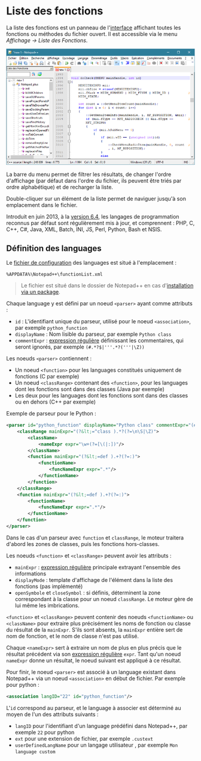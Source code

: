 # Liste des fonctions

La liste des fonctions est un panneau de l'[interface](interface.md) affichant toutes les fonctions ou méthodes du fichier ouvert. Il est accessible via le menu *Affichage -> Liste des Fonctions*.

![Liste des fonctions](./images/npp_functionlist.png)

La barre du menu permet de filtrer les résultats, de changer l'ordre d'affichage (par défaut dans l'ordre du fichier, ils peuvent être triés par ordre alphabétique) et de recharger la liste.

Double-cliquer sur un élément de la liste permet de naviguer jusqu'à son emplacement dans le fichier.

Introduit en juin 2013, à la [version 6.4](historique-des-versions.md), les langages de programmation reconnus par défaut sont régulièrement mis à jour, et comprennent : PHP, C, C++, C#, Java, XML, Batch, INI, JS, Perl, Python, Bash et NSIS.

## Définition des languages

Le [fichier de configuration](fichiers-de-configuration.md) des languages est situé à l'emplacement :

    %APPDATA%\Notepad++\functionList.xml

> Le fichier est situé dans le dossier de Notepad++ en cas d'[installation via un package](installation.md).

Chaque language y est défini par un noeud `<parser>` ayant comme attributs :

- `id` : L'identifiant unique du parseur, utilisé pour le noeud `<association>`, par exemple `python_function`
- `displayName` : Nom lisible du parseur, par exemple `Python class`
- `commentExpr` : [expression régulière](expressions-regulieres.md) définissant les commentaires, qui seront ignorés, par exemple `(#.*?$|'''.*?('''|\Z))`

Les noeuds `<parser>` contiennent :

- Un noeud `<function>` pour les languages constitués uniquement de fonctions (C par exemple)
- Un noeud `<classRange>` contenant des `<function>`, pour les languages dont les fonctions sont dans des classes (Java par exemple)
- Les deux pour les languages dont les fonctions sont dans des classes ou en dehors (C++ par exemple)

Exemple de parseur pour le Python :

```xml
<parser id="python_function" displayName="Python class" commentExpr="(#.*?$|'''.*?('''|\Z))">
    <classRange mainExpr="(?&lt;=^class ).*?(?=\n\S|\Z)">
        <className>
            <nameExpr expr="\w+(?=[\(|:])"/>
        </className>
        <function mainExpr="(?&lt;=def ).+?(?=:)">
            <functionName>
                <funcNameExpr expr=".*"/>
            </functionName>
        </function>
    </classRange>
    <function mainExpr="(?&lt;=def ).+?(?=:)">
        <functionName>
            <funcNameExpr expr=".*"/>
        </functionName>
    </function>
</parser>
```

Dans le cas d'un parseur avec `function` et `classRange`, le moteur traitera d'abord les zones de classes, puis les fonctions hors-classes.

Les noeuds `<function>` et `<classRange>` peuvent avoir les attributs :

- `mainExpr` : [expression régulière](expressions-regulieres.md) principale extrayant l'ensemble des informations
- `displayMode` : template d'affichage de l'élément dans la liste des fonctions (pas implémenté)
- `openSymbole` et `closeSymbol` : si définis, déterminent la zone correspondant à la classe pour un noeud `classRange`. Le moteur gère de lui même les imbrications.

`<function>` et `<classRange>` peuvent contenir des noeuds `<functionName>` ou `<className>` pour extraire plus précisément les noms de fonction ou classe du résultat de la `mainExpr`. S'ils sont absents, la `mainExpr` entière sert de nom de fonction, et le nom de classe n'est pas utilisé.

Chaque `<nameExpr>` sert à extraire un nom de plus en plus précis que le résultat précédent via son [expression régulière](expressions-regulieres.md) `expr`. Tant qu'un noeud `nameExpr` donne un résultat, le noeud suivant est appliqué à ce résultat.

Pour finir, le noeud `<parser>` est associé à un language existant dans Notepad++ via un noeud `<association>` en début de fichier. Par exemple pour python :

```xml
<association langID="22" id="python_function"/>
```

L'`id` correspond au parseur, et le language à associer est déterminé au moyen de l'un des attributs suivants :

- `langID` pour l'identifiant d'un language prédéfini dans Notepad++, par exemple `22` pour python
- `ext` pour une extension de fichier, par exemple `.custext`
- `userDefinedLangName` pour un langage utilisateur , par exemple `Mon language custom`